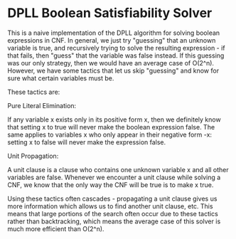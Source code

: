 DPLL Boolean Satisfiability Solver
==================================

This is a naive implementation of the DPLL algorithm for solving boolean expressions in CNF. In general, we just try "guessing" that an unknown variable is true, and recursively trying to solve the resulting expression - if that fails, then "guess" that the variable was false instead. If this guessing was our only strategy, then we would have an average case of O(2^n). However, we have some tactics that let us skip "guessing" and know for sure what certain variables must be.

These tactics are:

Pure Literal Elimination:

If any variable x exists only in its positive form x, then we definitely know that setting x to true will never make the boolean expression false. The same applies to variables x who only appear in their negative form -x: setting x to false will never make the expression false.

Unit Propagation:

A unit clause is a clause who contains one unknown variable x and all other variables are false. Whenever we encounter a unit clause while solving a CNF, we know that the only way the CNF will be true is to make x true.

Using these tactics often cascades - propagating a unit clause gives us more information which allows us to find another unit clause, etc. This means that large portions of the search often occur due to these tactics rather than backtracking, which means the average case of this solver is much more efficient than O(2^n).
